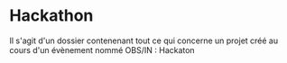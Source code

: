 # Hackathon

Il s'agit d'un dossier contenenant tout ce qui concerne un projet créé 
au cours d'un évènement nommé OBS/IN : Hackaton